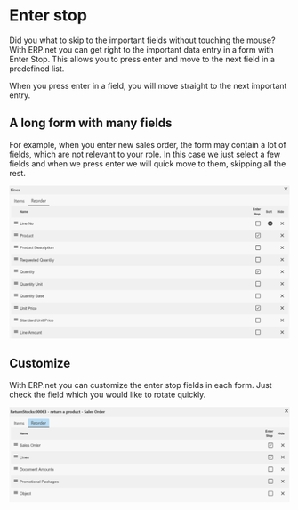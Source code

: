 # Enter stop

Did you what to skip to the important fields without touching the mouse? 
With ERP.net you can get right to the important data entry in a form with Enter Stop. This allows you to press enter and move to the next field in a predefined list.  

When you press enter in a field, you will move straight to the next important entry. 

## A long form with many fields

For example, when you enter new sales order, the form may contain a lot of fields, which are not relevant to your role. 
In this case we just select a few fields and when we press enter we will quick move to them, skipping all the rest. 

![Enterstop](enterstop-lines.png)

## Customize

With ERP.net you can customize the enter stop fields in each form. Just check the field which you would like to rotate quickly.

![Enterstop](enterstop-forms.png)

